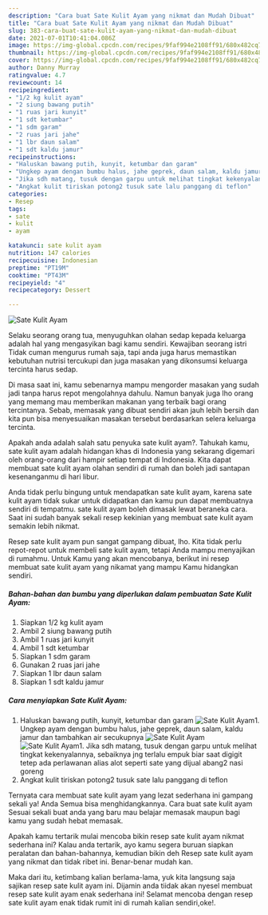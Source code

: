 ```yaml
---
description: "Cara buat Sate Kulit Ayam yang nikmat dan Mudah Dibuat"
title: "Cara buat Sate Kulit Ayam yang nikmat dan Mudah Dibuat"
slug: 383-cara-buat-sate-kulit-ayam-yang-nikmat-dan-mudah-dibuat
date: 2021-07-01T10:41:04.086Z
image: https://img-global.cpcdn.com/recipes/9faf994e2108ff91/680x482cq70/sate-kulit-ayam-foto-resep-utama.jpg
thumbnail: https://img-global.cpcdn.com/recipes/9faf994e2108ff91/680x482cq70/sate-kulit-ayam-foto-resep-utama.jpg
cover: https://img-global.cpcdn.com/recipes/9faf994e2108ff91/680x482cq70/sate-kulit-ayam-foto-resep-utama.jpg
author: Danny Murray
ratingvalue: 4.7
reviewcount: 14
recipeingredient:
- "1/2 kg kulit ayam"
- "2 siung bawang putih"
- "1 ruas jari kunyit"
- "1 sdt ketumbar"
- "1 sdm garam"
- "2 ruas jari jahe"
- "1 lbr daun salam"
- "1 sdt kaldu jamur"
recipeinstructions:
- "Haluskan bawang putih, kunyit, ketumbar dan garam"
- "Ungkep ayam dengan bumbu halus, jahe geprek, daun salam, kaldu jamur dan tambahkan air secukupnya"
- "Jika sdh matang, tusuk dengan garpu untuk melihat tingkat kekenyalannya, sebaiknya jng terlalu empuk biar saat digigit tetep ada perlawanan alias alot seperti sate yang dijual abang2 nasi goreng"
- "Angkat kulit tiriskan potong2 tusuk sate lalu panggang di teflon"
categories:
- Resep
tags:
- sate
- kulit
- ayam

katakunci: sate kulit ayam 
nutrition: 147 calories
recipecuisine: Indonesian
preptime: "PT19M"
cooktime: "PT43M"
recipeyield: "4"
recipecategory: Dessert

---
```



![Sate Kulit Ayam](https://img-global.cpcdn.com/recipes/9faf994e2108ff91/680x482cq70/sate-kulit-ayam-foto-resep-utama.jpg)

Selaku seorang orang tua, menyuguhkan olahan sedap kepada keluarga adalah hal yang mengasyikan bagi kamu sendiri. Kewajiban seorang istri Tidak cuman mengurus rumah saja, tapi anda juga harus memastikan kebutuhan nutrisi tercukupi dan juga masakan yang dikonsumsi keluarga tercinta harus sedap.

Di masa  saat ini, kamu sebenarnya mampu mengorder masakan yang sudah jadi tanpa harus repot mengolahnya dahulu. Namun banyak juga lho orang yang memang mau memberikan makanan yang terbaik bagi orang tercintanya. Sebab, memasak yang dibuat sendiri akan jauh lebih bersih dan kita pun bisa menyesuaikan masakan tersebut berdasarkan selera keluarga tercinta. 



Apakah anda adalah salah satu penyuka sate kulit ayam?. Tahukah kamu, sate kulit ayam adalah hidangan khas di Indonesia yang sekarang digemari oleh orang-orang dari hampir setiap tempat di Indonesia. Kita dapat membuat sate kulit ayam olahan sendiri di rumah dan boleh jadi santapan kesenanganmu di hari libur.

Anda tidak perlu bingung untuk mendapatkan sate kulit ayam, karena sate kulit ayam tidak sukar untuk didapatkan dan kamu pun dapat membuatnya sendiri di tempatmu. sate kulit ayam boleh dimasak lewat beraneka cara. Saat ini sudah banyak sekali resep kekinian yang membuat sate kulit ayam semakin lebih nikmat.

Resep sate kulit ayam pun sangat gampang dibuat, lho. Kita tidak perlu repot-repot untuk membeli sate kulit ayam, tetapi Anda mampu menyajikan di rumahmu. Untuk Kamu yang akan mencobanya, berikut ini resep membuat sate kulit ayam yang nikamat yang mampu Kamu hidangkan sendiri.

<!--inarticleads1-->

##### Bahan-bahan dan bumbu yang diperlukan dalam pembuatan Sate Kulit Ayam:

1. Siapkan 1/2 kg kulit ayam
1. Ambil 2 siung bawang putih
1. Ambil 1 ruas jari kunyit
1. Ambil 1 sdt ketumbar
1. Siapkan 1 sdm garam
1. Gunakan 2 ruas jari jahe
1. Siapkan 1 lbr daun salam
1. Siapkan 1 sdt kaldu jamur




<!--inarticleads2-->

##### Cara menyiapkan Sate Kulit Ayam:

1. Haluskan bawang putih, kunyit, ketumbar dan garam
<img src="https://img-global.cpcdn.com/steps/b19fe74bcc8b0f03/160x128cq70/sate-kulit-ayam-langkah-memasak-1-foto.jpg" alt="Sate Kulit Ayam">1. Ungkep ayam dengan bumbu halus, jahe geprek, daun salam, kaldu jamur dan tambahkan air secukupnya
<img src="https://img-global.cpcdn.com/steps/d71d7e0302b11372/160x128cq70/sate-kulit-ayam-langkah-memasak-2-foto.jpg" alt="Sate Kulit Ayam"><img src="https://img-global.cpcdn.com/steps/a8deeffe960e436d/160x128cq70/sate-kulit-ayam-langkah-memasak-2-foto.jpg" alt="Sate Kulit Ayam">1. Jika sdh matang, tusuk dengan garpu untuk melihat tingkat kekenyalannya, sebaiknya jng terlalu empuk biar saat digigit tetep ada perlawanan alias alot seperti sate yang dijual abang2 nasi goreng
1. Angkat kulit tiriskan potong2 tusuk sate lalu panggang di teflon




Ternyata cara membuat sate kulit ayam yang lezat sederhana ini gampang sekali ya! Anda Semua bisa menghidangkannya. Cara buat sate kulit ayam Sesuai sekali buat anda yang baru mau belajar memasak maupun bagi kamu yang sudah hebat memasak.

Apakah kamu tertarik mulai mencoba bikin resep sate kulit ayam nikmat sederhana ini? Kalau anda tertarik, ayo kamu segera buruan siapkan peralatan dan bahan-bahannya, kemudian bikin deh Resep sate kulit ayam yang nikmat dan tidak ribet ini. Benar-benar mudah kan. 

Maka dari itu, ketimbang kalian berlama-lama, yuk kita langsung saja sajikan resep sate kulit ayam ini. Dijamin anda tiidak akan nyesel membuat resep sate kulit ayam enak sederhana ini! Selamat mencoba dengan resep sate kulit ayam enak tidak rumit ini di rumah kalian sendiri,oke!.

